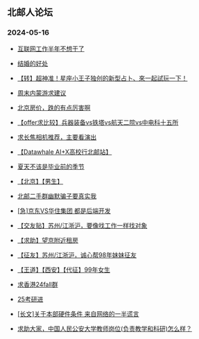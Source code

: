 ## 北邮人论坛 
### 2024-05-16

+ [互联网工作半年不想干了](https://bbs.byr.cn/article/WorkLife/1209369)

+ [结婚的好处](https://bbs.byr.cn/article/Picture/3362228)

+ [【转】超神准！星座小王子独创的新型占卜、來一起試玩一下！](https://bbs.byr.cn/article/Constellations/326533)

+ [周末内蒙游求建议](https://bbs.byr.cn/article/Travel/147629)

+ [北京房价，跌的有点厉害啊](https://bbs.byr.cn/article/Talking/6417451)

+ [【offer求比较】兵器装备vs铁塔vs航天二院vs中电科十五所](https://bbs.byr.cn/article/Job/2211857)

+ [求长焦相机推荐，主要看演出](https://bbs.byr.cn/article/Photo/278282)

+ [【Datawhale AI+X高校行北邮站】](https://bbs.byr.cn/article/StudyShare/207617)

+ [夏天不该是毕业前的季节](https://bbs.byr.cn/article/Feeling/3207483)

+ [【北京】【男生】](https://bbs.byr.cn/article/Friends/2053173)

+ [北邮二手群幽默骗子要真实我](https://bbs.byr.cn/article/Picture/3362525)

+ [[急]京东VS华住集团 都是后端开发](https://bbs.byr.cn/article/Job/2211917)

+ [【交友贴】苏州/江浙沪，要像找工作一样找对象](https://bbs.byr.cn/article/WorkLife/1214780)

+ [【求助】望京附近租房](https://bbs.byr.cn/article/Talking/6417629)

+ [【征友】苏州/江浙沪，诚心帮98年妹妹征友](https://bbs.byr.cn/article/Friends/2053212)

+ [【王道】【西安】【代征】99年女生](https://bbs.byr.cn/article/Friends/2053051)

+ [求香港24fall群](https://bbs.byr.cn/article/GoAbroad/396435)

+ [25考研进](https://bbs.byr.cn/article/AimGraduate/1229932)

+ [[长文]关于本部硬件条件 来自网络的一半谎言](https://bbs.byr.cn/article/Talking/6417631)

+ [求助大家，中国人民公安大学教师岗位(负责教学和科研)怎么样？](https://bbs.byr.cn/article/Job/2157452)

